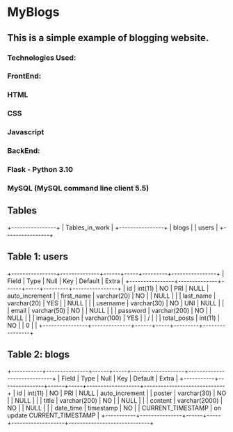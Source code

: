 # MyBlogs
## This is a simple example of blogging website.

### Technologies Used:
### FrontEnd:
### HTML
### CSS
### Javascript

### BackEnd:
### Flask - Python 3.10
### MySQL (MySQL command line client 5.5)

## Tables

+----------------+
| Tables_in_work |
+----------------+
| blogs          |
| users          |
+----------------+

## Table 1: users
+----------------+--------------+------+-----+---------+----------------+
| Field          | Type         | Null | Key | Default | Extra          |
+----------------+--------------+------+-----+---------+----------------+
| id             | int(11)      | NO   | PRI | NULL    | auto_increment |
| first_name     | varchar(20)  | NO   |     | NULL    |                |
| last_name      | varchar(20)  | YES  |     | NULL    |                |
| username       | varchar(30)  | NO   | UNI | NULL    |                |
| email          | varchar(50)  | NO   |     | NULL    |                |
| password       | varchar(200) | NO   |     | NULL    |                |
| image_location | varchar(100) | YES  |     | /       |                |
| total_posts    | int(11)      | NO   |     | 0       |                |
+----------------+--------------+------+-----+---------+----------------+

## Table 2: blogs
+-----------+---------------+------+-----+-------------------+-----------------------------+
| Field     | Type          | Null | Key | Default           | Extra                       |
+-----------+---------------+------+-----+-------------------+-----------------------------+
| id        | int(11)       | NO   | PRI | NULL              | auto_increment              |
| poster    | varchar(30)   | NO   |     | NULL              |                             |
| title     | varchar(200)  | NO   |     | NULL              |                             |
| content   | varchar(2000) | NO   |     | NULL              |                             |
| date_time | timestamp     | NO   |     | CURRENT_TIMESTAMP | on update CURRENT_TIMESTAMP |
+-----------+---------------+------+-----+-------------------+-----------------------------+